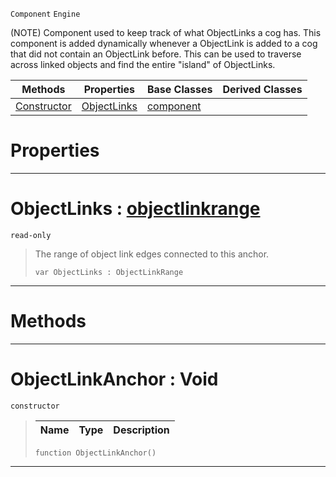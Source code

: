  `Component` `Engine`



(NOTE) Component used to keep track of what ObjectLinks a cog has. This component is added dynamically whenever a ObjectLink is added to a cog that did not contain an ObjectLink before. This can be used to traverse across linked objects and find the entire "island" of ObjectLinks.

|Methods|Properties|Base Classes|Derived Classes|
|---|---|---|---|
|[ Constructor](objectlinkanchor.md#objectlinkanchor-void)|[ ObjectLinks](objectlinkanchor.md#objectlinks-zilch-engine)|[component](component.md)| |


 #  Properties


---  
 #  ObjectLinks : [objectlinkrange](objectlinkrange.md)

 `read-only`

> The range of object link edges connected to this anchor.
> ``` lang=cpp, name=Nada
> var ObjectLinks : ObjectLinkRange


---  
 #  Methods


---  
 #  ObjectLinkAnchor : Void

 `constructor`

> 
> |Name|Type|Description|
> |---|---|---|
> ``` lang=cpp, name=Nada
> function ObjectLinkAnchor()
> ``` 


---  
 

 